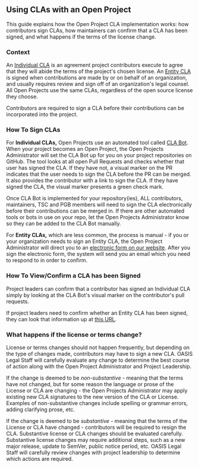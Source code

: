 ## Using CLAs with an Open Project

This guide explains how the Open Project CLA implementation works: how contributors sign CLAs, how maintainers can confirm that a CLA has been signed, and what happens if the terms of the license change. 

### Context

An [Individual CLA](../templates/individual-cla.md) is an agreement project contributors execute to agree that they will abide the terms of the project's chosen license. An [Entity CLA](../templates/entity-cla.md) is signed when contributions are made by or on behalf of an organization, and usually requires review and sign off of an organization's legal counsel. All Open Projects use the same CLAs, regardless of the open source license they choose.

Contributors are required to sign a CLA before their contributions can be incorporated into the project. 

### How To Sign CLAs

For **Individual CLAs,** Open Projects use an automated tool called [CLA Bot](https://github.com/apps/cla-bot). When your project becomes an Open Project, the Open Projects Administrator will set the CLA Bot up for you on your project repositories on GitHub. The tool looks at all open Pull Requests and checks whether that user has signed the CLA. If they have not, a visual marker on the PR indicates that the user needs to sign the CLA before the PR can be merged. It also provides the contributor with a link to sign the CLA. If they have signed the CLA, the visual marker presents a green check mark. 

Once CLA Bot is implemented for your repository(ies), ALL contributors, maintainers, TSC and PGB members will need to sign the CLA electronically before their contributions can be merged in. If there are other automated tools or bots in use on your repo, let the Open Projects Administrator know so they can be added to the CLA Bot manually.

For **Entity CLAs,** which are less common, the process is manual - if you or your organization needs to sign an Entity CLA, the Open Project Administrator will direct you to an [electronic form on our website](https://www.oasis-open.org/resources/projects/cla/projects-entity-cla). After you sign the electronic form, the system will send you an email which you need to respond to in order to confirm. 

### How To View/Confirm a CLA has been Signed

Project leaders can confirm that a contributor has signed an Individual CLA simply by looking at the CLA Bot's visual marker on the contributor's pull requests.

If project leaders need to confirm whether an Entity CLA has been signed, they can look that information up at [this URL](https://www.oasis-open.org/resources/projects/cla/projects-view-entity-cla). 

### What happens if the license or terms change?

License or terms changes should not happen frequently, but depending on the type of changes made, contributors may have to sign a new CLA. OASIS Legal Staff will carefully evaluate any change to determine the best course of action along with the Open Project Administrator and Project Leadership.

If the change is deemed to be *non-substantive* - meaning that the terms have not changed, but for some reason the language or prose of the License or CLA are changing - the Open Projects Administrator may apply existing new CLA signatures to the new version of the CLA or License. Examples of non-substantive changes include spelling or grammar errors, adding clarifying prose, etc. 

If the change is deemed to be *substantive* - meaning that the terms of the License or CLA have changed - contributors will be required to resign the CLA. Substantive license or CLA changes should be evaluated carefully. Substantive license changes may require additional steps, such as a new major release, update to SemVer, public notice period, etc. OASIS Legal Staff will carefully review changes with project leadership to determine which actions are required. 
